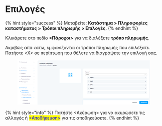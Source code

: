 # Επιλογές

{% hint style="success" %}
Μεταβείτε: **Κατάστημα > Πληροφορίες καταστήματος > Τρόποι πληρωμής > Επιλογές**.
{% endhint %}

Κλικάρετε στο πεδίο **<Πάροχοι>** για να διαλέξετε **τρόπο πληρωμής**.

Ακριβώς από κάτω, εμφανίζονται οι τρόποι πληρωμής που επιλέξατε. Πατήστε \<X> σε περίπτωση που θέλετε να διαγράψετε την επιλογή σας.

<figure><img src="../../../.gitbook/assets/ScreenHunter 610.png" alt=""><figcaption></figcaption></figure>

{% hint style="info" %}
Πατήστε <Ακύρωση> για να ακυρώσετε τις αλλαγές ή <mark style="color:blue;"><Αποθήκευση></mark> για τις αποθηκεύσετε.&#x20;
{% endhint %}



